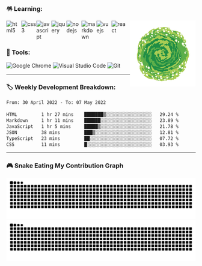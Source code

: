 ### 🪅 Learning:

<p>
  <img alt="portal" align="right" src="./assets/img/portal.gif" width="175" />
  <img alt="html5" align="left" src="https://cdn.jsdelivr.net/gh/devicons/devicon/icons/html5/html5-original.svg" width="40" />
  <img alt="css3" align="left" src="https://cdn.jsdelivr.net/gh/devicons/devicon/icons/css3/css3-original.svg" width="40" />
  <img alt="javascript" align="left" src="https://cdn.jsdelivr.net/gh/devicons/devicon/icons/javascript/javascript-original.svg" width="40" />
  <img alt="jquery" align="left" src="https://cdn.jsdelivr.net/gh/devicons/devicon/icons/jquery/jquery-original.svg" width="40" />
  <img alt="nodejs" align="left" src="https://cdn.jsdelivr.net/gh/devicons/devicon/icons/nodejs/nodejs-original.svg" width="40" />
  <img alt="markdown" align="left" src="https://cdn.jsdelivr.net/gh/devicons/devicon/icons/markdown/markdown-original.svg" width="40" />
  <img alt="vuejs" align="left" src="https://cdn.jsdelivr.net/gh/devicons/devicon/icons/vuejs/vuejs-original.svg" width="40" />
  <img alt="react" align="left" src="https://cdn.jsdelivr.net/gh/devicons/devicon/icons/react/react-original.svg" width="40" />
</p>
  
<br>
<br>
<br>

### 🔮 Tools:

<p>
  <img alt="Google Chrome" src="https://img.shields.io/badge/Google Chrome-4285F4?&style=flat&logo=Google Chrome&logoColor=white" height="25" />
  <img alt="Visual Studio Code" src="https://img.shields.io/badge/Visual Studio Code-007ACC?&style=flat&logo=Visual Studio Code&logoColor=white" height="25" />
  <img alt="Git"  src="https://img.shields.io/badge/Git-F05032?&style=flat&logo=Git&logoColor=white" height="25" />
</p>

---

### 🏷️ Weekly Development Breakdown:

<!--START_SECTION:waka-->

```text
From: 30 April 2022 - To: 07 May 2022

HTML         1 hr 27 mins    ███████▒░░░░░░░░░░░░░░░░░   29.24 %
Markdown     1 hr 11 mins    ██████░░░░░░░░░░░░░░░░░░░   23.89 %
JavaScript   1 hr 5 mins     █████▒░░░░░░░░░░░░░░░░░░░   21.78 %
JSON         38 mins         ███▒░░░░░░░░░░░░░░░░░░░░░   12.81 %
TypeScript   23 mins         ██░░░░░░░░░░░░░░░░░░░░░░░   07.72 %
CSS          11 mins         █░░░░░░░░░░░░░░░░░░░░░░░░   03.93 %
```

<!--END_SECTION:waka-->

---

### 🎮 Snake Eating My Contribution Graph

![github contribution grid snake animation](https://raw.githubusercontent.com/Turing-bot/Turing-bot/output/github-contribution-grid-snake-dark.svg#gh-dark-mode-only)![github contribution grid snake animation](https://raw.githubusercontent.com/Turing-bot/Turing-bot/output/github-contribution-grid-snake.svg#gh-light-mode-only)
